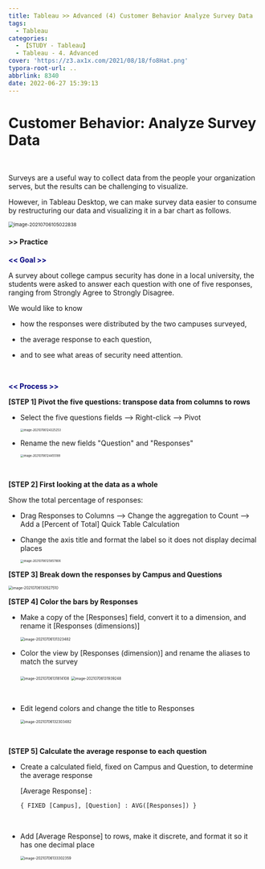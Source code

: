 ```yaml
---
title: Tableau >> Advanced (4) Customer Behavior Analyze Survey Data
tags:
  - Tableau
categories:
  - 【STUDY - Tableau】
  - Tableau - 4. Advanced
cover: 'https://z3.ax1x.com/2021/08/18/fo8Hat.png'
typora-root-url: ..
abbrlink: 8340
date: 2022-06-27 15:39:13
---
```


# Customer Behavior: Analyze Survey Data

<br />

Surveys are a useful way to collect data from the people your organization serves, but the results can be challenging to visualize. 

However, in Tableau Desktop, we can make survey data easier to consume by restructuring our data and visualizing it in a bar chart as follows.

<img src="/images/S-Tableau-Advanced-4-Customer-Behavior-Analyze-Survey-Data/image-20210706105022838.png" alt="image-20210706105022838" style="zoom:67%;" />

<br />

#### \>> Practice

**<font color = 'navy'><< Goal >></font>**

A survey about college campus security has done in a local university, the students were asked to answer each question with one of five responses, ranging from Strongly Agree to Strongly Disagree. 

We would like to know 

* how the responses were distributed by the two campuses surveyed,

* the average response to each question, 
* and to see what areas of security need attention. 

<br />

**<font color = 'navy'><< Process >></font>**

**[STEP 1] Pivot the five questions: transpose data from columns to rows**

* Select the five questions fields --> Right-click --> Pivot

  <img src="/images/S-Tableau-Advanced-4-Customer-Behavior-Analyze-Survey-Data/image-20210706124325253.png" alt="image-20210706124325253" style="zoom:40%;" /> 

  <br />

* Rename the new fields "Question" and "Responses"

  <img src="/images/S-Tableau-Advanced-4-Customer-Behavior-Analyze-Survey-Data/image-20210706124455189.png" alt="image-20210706124455189" style="zoom:40%;" /> 

<br />

**[STEP 2] First looking at the data as a whole**

Show the total percentage of responses:

* Drag Responses to Columns  --> Change the aggregation to Count  --> Add a [Percent of Total] Quick Table Calculation

* Change the axis title and format the label so it does not display decimal places

  <img src="/images/S-Tableau-Advanced-4-Customer-Behavior-Analyze-Survey-Data/image-20210706125857806.png" alt="image-20210706125857806" style="zoom:40%;" />

  <br />

**[STEP 3] Break down the responses by Campus and Questions** 

<img src="/images/S-Tableau-Advanced-4-Customer-Behavior-Analyze-Survey-Data/image-20210706130527510.png" alt="image-20210706130527510" style="zoom:50%;" />

<br />

**[STEP 4] Color the bars by Responses**

* Make a copy of the [Responses] field, convert it to a dimension, and rename it [Responses (dimensions)]

  <img src="/images/S-Tableau-Advanced-4-Customer-Behavior-Analyze-Survey-Data/image-20210706131323482.png" alt="image-20210706131323482" style="zoom:50%;" />

  <br />

* Color the view by [Responses (dimension)] and rename the aliases to match the survey

  <img src="/images/S-Tableau-Advanced-4-Customer-Behavior-Analyze-Survey-Data/image-20210706131814108.png" alt="image-20210706131814108" style="zoom:50%;" />

  <img src="/images/S-Tableau-Advanced-4-Customer-Behavior-Analyze-Survey-Data/image-20210706131939248.png" alt="image-20210706131939248" style="zoom:50%;" />

<br />

* Edit legend colors and change the title to Responses

  <img src="/images/S-Tableau-Advanced-4-Customer-Behavior-Analyze-Survey-Data/image-20210706132303482.png" alt="image-20210706132303482" style="zoom:50%;" />

<br />

**[STEP 5] Calculate the average response to each question** 

* Create a calculated field, fixed on Campus and Question, to determine the average response

  [Average Response] :

  `{ FIXED [Campus], [Question] : AVG([Responses]) }`

<br />

* Add [Average Response] to rows, make it discrete, and format it so it has one decimal place

  <img src="/images/S-Tableau-Advanced-4-Customer-Behavior-Analyze-Survey-Data/image-20210706133302359.png" alt="image-20210706133302359" style="zoom:50%;" />

<br />

<br />
